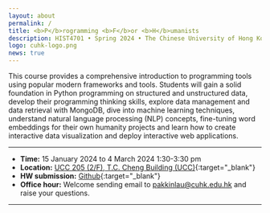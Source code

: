 ```yaml
---
layout: about
permalink: /
title: <b>P</b>rogramming <b>F</b>or <b>H</b>umanists
description: HIST4701 • Spring 2024 • The Chinese University of Hong Kong
logo: cuhk-logo.png
news: true
---
```

This course provides a comprehensive introduction to programming tools using popular modern frameworks and tools. Students will gain a solid foundation in Python programming on structured and unstructured data, develop their programming thinking skills, explore data management and data retrieval with MongoDB, dive into machine learning techniques, understand natural language processing (NLP) concepts, fine-tuning word embeddings for their own humanity projects and learn how to create interactive data visualization and deploy interactive web applications.

---

- **Time:** 15 January 2024 to 4 March 2024 1:30-3:30 pm
- **Location:** [UCC 205 (2/F), T.C. Cheng Building (UCC)](http://www.avsu.cuhk.edu.hk/en/classroom_service/upper_level_rooms_detail/14/){:target="\_blank"}
- **HW submission:** [Github](https://github.com/pakkinlau/prog-for-humanists/issues){:target="\_blank"}
- **Office hour:** Welcome sending email to [pakkinlau@cuhk.edu.hk](mailto:pakkinlau@cuhk.edu.hk) and raise your questions.

---
